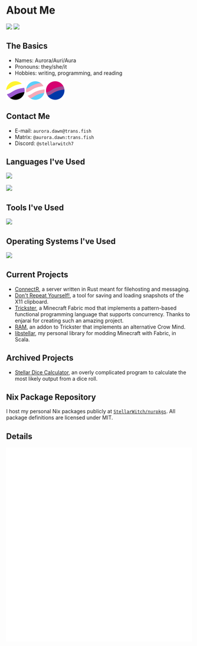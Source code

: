 # About Me

![](https://github-readme-stats.vercel.app/api?username=StellarWitch7&theme=github_dark&hide_border=true&include_all_commits=true&count_private=true&card_width=460) [![](https://github-readme-streak-stats.herokuapp.com?user=StellarWitch7&theme=github-dark&hide_border=true&short_numbers=true&date_format=%5BY.%5Dn.j&mode=weekly&card_width=460)](https://git.io/streak-stats)

## The Basics

- Names: Aurora/Auri/Aura
- Pronouns: they/she/it
- Hobbies: writing, programming, and reading

<a href="https://pride-gen.rash.codes"><img src="https://raw.githubusercontent.com/StellarWitch7/StellarWitch7/main/enby.svg" width="50" height="50"></a>
<a href="https://pride-gen.rash.codes"><img src="https://raw.githubusercontent.com/StellarWitch7/StellarWitch7/main/trans.svg" width="50" height="50"></a>
<a href="https://pride-gen.rash.codes"><img src="https://raw.githubusercontent.com/StellarWitch7/StellarWitch7/main/bi.svg" width="50" height="50"></a>

## Contact Me
- E-mail: `aurora.dawn@trans.fish`
- Matrix: `@aurora.dawn:trans.fish`
- Discord: `@stellarwitch7`

## Languages I've Used

![](https://github-readme-stats.vercel.app/api/top-langs/?username=StellarWitch7&theme=github_dark&hide_border=true&include_all_commits=true&layout=compact)

[![](https://skillicons.dev/icons?i=rust,cs,scala,nix,java,bash,md,py,mysql,html,css)](https://skillicons.dev)

## Tools I've Used

[![](https://skillicons.dev/icons?i=git,neovim,visualstudio,vscode,rider,idea,clion,pycharm,octave,blender)](https://skillicons.dev)

## Operating Systems I've Used

[![](https://skillicons.dev/icons?i=nix,arch,windows)](https://skillicons.dev)

## Current Projects

- [ConnectR](https://github.com/StellarWitch7/connectr), a server written in Rust meant for filehosting and messaging.
- [Don't Repeat Yourself!](https://github.com/StellarWitch7/dont-repeat-yourself), a tool for saving and loading snapshots of the X11 clipboard. 
- [Trickster](https://github.com/enjarai/trickster), a Minecraft Fabric mod that implements a pattern-based functional programming language that supports concurrency. Thanks to enjarai for creating such an amazing project.
- [RAM](https://github.com/StellarWitch7/ram), an addon to Trickster that implements an alternative Crow Mind. 
- [libstellar](https://github.com/StellarWitch7/libstellar), my personal library for modding Minecraft with Fabric, in Scala. 

## Archived Projects

- [Stellar Dice Calculator](https://github.com/StellarWitch7/DiceCalculator), an overly complicated program to calculate the most likely output from a dice roll. 

## Nix Package Repository

I host my personal Nix packages publicly at [`StellarWitch/nurpkgs`](https://github.com/StellarWitch7/nurpkgs). All package definitions are licensed under MIT. 

## Details

[![](https://raw.githubusercontent.com/StellarWitch7/StellarWitch7/main/github-metrics.svg)](https://github.com/lowlighter/metrics)
